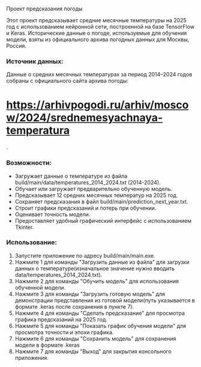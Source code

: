 Проект предсказания погоды

Этот проект предсказывает средние месячные температуры на 2025 год с использованием нейронной сети, построенной на базе TensorFlow и Keras. Исторические данные о погоде, используемые для обучения модели, взяты из официального архива погодных данных для Москвы, Россия.

### Источник данных:
Данные о средних месячных температурах за период 2014–2024 годов собраны с официального сайта архива погоды: <h1>https://arhivpogodi.ru/arhiv/moscow/2024/srednemesyachnaya-temperatura</h1>.

### Возможности:
- Загружает данные о температуре из файла build/main/data/temperatures_2014_2024.txt (2014-2024).
- Обучает или загружает предварительно обученную модель.
- Предсказывает 12 средних месячных температур на 2025 год.
- Сохраняет предсказания в файл build/main/prediction_next_year.txt.
- Строит графики предсказаний и потерь при обучении.
- Оценивает точность модели.
- Предоставляет удобный графический интерфейс с использованием Tkinter.

### Использование:
1. Запустите приложение по адресу build/main/main.exe.
2. Нажмите 1 для команды "Загрузить данные из файла" для загрузки данных о температуре(изначальное значение нужно вводить data/temperatures_2014_2024.txt).
3. Нажмите 2 для команды "Обучить модель" для использования обученной модели.
4. Нажмите 3 для команды "Загрузить готовую модель" для демонстрации представления из готовой модели(путь указывается в формате .keras после сохранения в пункте 7).
5. Нажмите 4 для команды "Сделать предсказание" для просмотра графика предсказаний на 2025 год.
6. Нажмите 5 для команды "Показать график обучения модели" для просмотра точности и эпохи графика.
7. Нажмите 6 для команды "Сохранить модель" для сохранения модели в формате .keras
8. Нажмите 7 для команды "Выход" для закрытия консольного приложения.
